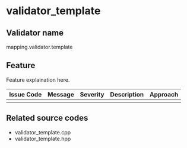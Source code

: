 # validator_template

## Validator name

mapping.validator.template

## Feature

Feature explaination here.

| Issue Code | Message | Severity | Description | Approach |
| ---------- | ------- | -------- | ----------- | -------- |
|            |         |          |             |          |

## Related source codes

- validator_template.cpp
- validator_template.hpp
